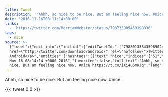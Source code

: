 ```yaml
---
title: Tweet
description: '"Ahhh, so nice to be nice. But am feeling nice now. #nice "'
date: '2016-11-16T08:11:14+00:00'
links:
  - 'https://twitter.com/MerriamWebster/status/798735905469198336'
tags:
  - nice
source: >-
  {"tweet":{"edit_info":{"initial":{"editTweetIds":["798801338435969024"],"editableUntil":"2016-11-16T09:14:14.751Z","editsRemaining":"5","isEditEligible":true}},"retweeted":false,"source":"<a
  href=\"http://twitter.com/download/android\" rel=\"nofollow\">Twitter for
  Android</a>","entities":{"hashtags":[{"text":"nice","indices":["51","56"]}],"symbols":[],"user_mentions":[],"urls":[{"url":"https://t.co/iXi4u6mKJq","expanded_url":"https://twitter.com/MerriamWebster/status/798735905469198336","display_url":"twitter.com/MerriamWebster…","indices":["57","80"]}]},"display_text_range":["0","80"],"favorite_count":"0","id_str":"798801338435969024","truncated":false,"retweet_count":"0","id":"798801338435969024","possibly_sensitive":false,"created_at":"Wed
  Nov 16 08:14:14 +0000 2016","favorited":false,"full_text":"Ahhh, so nice to be
  nice. But am feeling nice now. #nice https://t.co/iXi4u6mKJq","lang":"en"}}
---
```

Ahhh, so nice to be nice. But am feeling nice now. #nice 
    
{{< tweet 0 0 >}}
    

